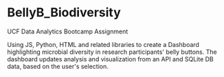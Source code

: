 # BellyB_Biodiversity
UCF Data Analytics Bootcamp Assignment

Using JS, Python, HTML and related libraries to create a Dashboard highlighting microbial diversity in research participants' belly buttons. The dashboard updates analysis and visualization from an API and SQLite DB data, based on the user's selection.
